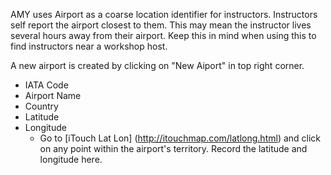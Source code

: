 AMY uses Airport as a coarse location identifier for instructors.  Instructors self report the airport closest to them. This may mean the instructor lives several hours away from their airport.  Keep this in mind when using this to find instructors near a workshop host.


A new airport is created by clicking on "New Aiport" in top right corner.

* IATA Code
* Airport Name
* Country
* Latitude
* Longitude
    * Go to [iTouch Lat Lon] (http://itouchmap.com/latlong.html) and click on any point within the airport's territory.  Record the latitude and longitude here.
